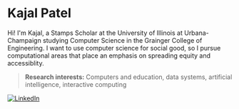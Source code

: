# Kajal Patel

Hi! I'm Kajal, a Stamps Scholar at the University of Illinois at Urbana-Champaign studying Computer Science in the Grainger College of Engineering. I want to use computer science for social good, so I pursue computational areas that place an emphasis on spreading equity and accessiblity.

> **Research interests:** Computers and education, data systems, artificial intelligence, interactive computing

[![LinkedIn](https://cdn.icon-icons.com/icons2/2428/PNG/512/linkedin_black_logo_icon_147114.png)](http://linkedin.com/kajalpatelinfo)